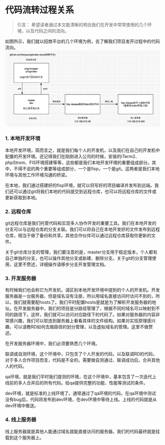 # 代码流转过程关系

> 引言： 希望读者通过本文能清晰的明白我们在开发中常常使用的几个环境，以及代码之间的流向。

如图所示，我们就以招商平台的几个环境为例，去了解我们项目发开过程中的代码流向。
![环境关系图](/hy/img/env.png)

### 1. 本地开发环境

本地开发环境，简而言之，就是我们每个人的开发机，以及我们在自己的开发机中配置的开发环境。还记得我们在刚刚进入公司的时候，安装的iTerm2、phpStrom、FIS环境搭建等等，这些都是我们本地开发环境的重要组成部分。其中，不得不说的两个重要等组成部分，一个是fisp，一个是git。这两者是我们本地环境与其他工作环境沟通的桥梁。

在本地，我们通过搭建好的fisp环境，就可以将写好的项目编译并发布到远端。我们还可以通过git将我们本地的代码提交到远程仓库，也可以将远程仓库的文件或更新获取到本地。

### 2. 远程仓库

git远程仓库是我们托管代码和实现多人协作开发的重要工具。我们在本地开发的分支可以与远程仓库的分支关联。我们可以将自己在本地开发好的文件发布到远程仓库，相当于做了备份和共享。其他合作伙伴可以通过远程仓库获取你更新的文件。

关于git仓库分支的管理，我们要注意的是，master分支用于稳定版本，个人都有自己单独的分支，也可以操作其他分支或新建、删除分支。关于git的分支管理使用，这里不赘述，详细操作请移步分支开发管理文档。

### 3. 开发服务器

有时候我们也会称它为开发机，请区别本地开发环境中提到的个人的开发机。开发服务器是一台服务器，但是域名没有注册，所以用域名直接访问时访问不到的，所以，我们就需要配hosts了。我们平时配置hosts是就是为了解析开发服务器的地址。在开发服务器中，我们的项目是分路径管理了，根据不同的域名可以映射到不同的路径下。这样，我们就可以访问对应路径下的代码了。如果对服务器的内容非常感兴趣，我们可以软连到服务器上看看具体的文件结构。如果对实现原理感兴趣，可以请教RD如何去做路径的划分管理，以及虚拟域名的管理。这里不做赘述。

在开发服务器环境中，我们必须要熟悉几个环境。

联调或自测环境，这个环境中，只包含了个人开发的代码，以及联调RD的代码，对于多人合作项目而言，代码是不全的，需要做自测通过、联调成功后，合并其他人的代码。

qa环境，就是我们平时我们提测的环境，在这个环境中，基本包含了一次迭代上线前的多人合并后的所有代码。给qa提供完整的功能、性能等测试的条件。

dev环境，就是标准的上线环境了。通常通过了qa环境的代码，在qa环境中测试没有bug后，代码将发布到dev环境，在dev环境中等待上线。上线的代码就是从dev环境中推送。

### 4. 线上服务器

线上服务器就是其他人能通过域名就能直接访问的服务器。我们的代码最终就是挂载到这个服务器上。


